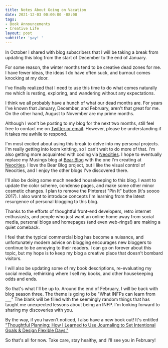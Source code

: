 ```yaml
---
title: Notes About Going on Vacation
date: 2021-12-03 00:00:00 -08:00
tags:
- Book Announcements
- Creative Life
layout: post
subtitle: 'yay! '
---
```


In October I shared with blog subscribers that I will be taking a break from updating this blog from the start of December to the end of January.

For some reason, the winter months tend to be creative dead zones for me. I have fewer ideas, the ideas I do have often suck, and burnout comes knocking at my door.

I've finally realized that I need to use this time to do what comes naturally me which is resting, exploring, and wandering without any expectations.

I think we all probably have a hunch of what our dead months are. For years I've known that January, December, and February, aren't that great for me. On the other hand, August to November are my prime months.

Although I won't be posting to my blog for the next two months, still feel free to contact me on [Twitter or email](https://arcadiapage.com/talk/). However, please be understanding if it takes me awhile to respond.

I'm most excited about using this break to delve into my personal projects. I'm really getting into loom knitting, so I can't wait to do more of that. I'm also getting more acquainted with coding via [Neocities](https://neocities.org/). I hope to eventually replace my Musings blog at [Bear Blog](https://bearblog.dev/) with the one I'm creating at [Neocities](https://arcadiapage.neocities.org/). I love the Bear Blog project, but I like the visual control of Neocities, and I enjoy the other blogs I've discovered there.

I'll also be doing some much needed housekeeping to this blog. I want to update the color scheme, condense pages, and make some other minor cosmetic changes. I plan to remove the Pinterest "Pin It" button (it's soooo 2017). I also want to introduce concepts I'm learning from the latest resurgence of personal blogging to this blog.

Thanks to the efforts of thoughtful front-end developers, retro internet enthusiasts, and people who just want an online home away from social media,  personal blogs and homepages (and even web-rings!) are making a quiet comeback.

I feel that the typical commercial blog has become a nuisance, and unfortunately modern advice on blogging encourages new bloggers to continue to be annoying to their readers. I can go on forever about this topic, but my hope is to keep my blog a creative place that doesn't bombard visitors.

I will also be updating some of my book descriptions, re-evaluating my social media, rethinking where I sell my books, and other housekeeping odds and ends.

So that's what I'll be up to. Around the end of February, I will be back with blog season three. The theme is going to be "What INFPs can learn from ___" The blank will be filled with the seemingly random things that has taught me unexpected lessons about being an INFP. I'm looking forward to sharing my discoveries with you.

By the way, if you haven't noticed, I also have a new book out! It's entitled ["Thoughtful Planning; How I Learned to Use Journaling to Set Intentional Goals & Design Flexible Days."](https://payhip.com/b/YSucT)

So that's all for now. Take care, stay healthy, and  I'll see you in February!